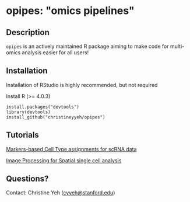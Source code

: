 # opipes: "omics pipelines"

## Description
`opipes` is an actively maintained R package aiming to make code for multi-omics analysis easier for all users! 

## Installation

Installation of RStudio is highly recommended, but not required

Install R (>= 4.0.3) 

```
install.packages("devtools")
library(devtools)
install_github("christineyyeh/opipes")
```

## Tutorials 
[Markers-based Cell Type assignments for scRNA data](https://htmlpreview.github.io/?https://github.com/Jerby-Lab/opipes/blob/gh-pages/vignettes/cell_type_assignments.html)

[Image Processing for Spatial single cell analysis](https://htmlpreview.github.io/?https://github.com/Jerby-Lab/opipes/blob/gh-pages/vignettes/images.html)

## Questions? 
Contact: Christine Yeh (cyyeh@stanford.edu)

